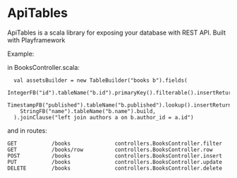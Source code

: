 # ApiTables
ApiTables is a scala library for exposing your database with REST API. Built with Playframework

Example:

in BooksController.scala:
```
  val assetsBuilder = new TableBuilder("books b").fields(
    IntegerFB("id").tableName("b.id").primaryKey().filterable().insertReturning().build,
    TimestampFB("published").tableName("b.published").lookup().insertReturning().build,
    StringFB("name").tableName("b.name").build,
  ).joinClause("left join authors a on b.author_id = a.id")

```
and in routes:
```
GET           /books              controllers.BooksController.filter
GET           /books/row          controllers.BooksController.row
POST          /books              controllers.BooksController.insert
PUT           /books              controllers.BooksController.update
DELETE        /books              controllers.BooksController.delete
```
